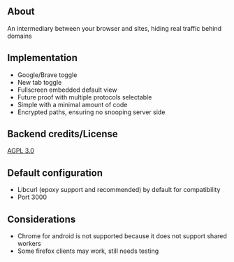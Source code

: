 ## About
An intermediary between your browser and sites, hiding real traffic behind domains

## Implementation

- Google/Brave toggle
- New tab toggle
- Fullscreen embedded default view
- Future proof with multiple protocols selectable
- Simple with a minimal amount of code
- Encrypted paths, ensuring no snooping server side

## Backend credits/License
[AGPL 3.0](https://github.com/chemicaljs/chemical)

## Default configuration
- Libcurl (epoxy support and recommended) by default for compatibility
- Port 3000

## Considerations
- Chrome for android is not supported because it does not support shared workers
- Some firefox clients may work, still needs testing
